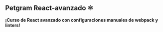 ## Petgram React-avanzado ⚛️

**¡Curso de React avanzado con configuraciones manuales de webpack y linters!**
